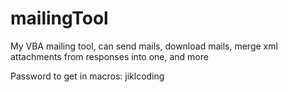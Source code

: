 # mailingTool
My VBA mailing tool, can send mails, download mails, merge xml attachments from responses into one, and more

Password to get in macros: jiklcoding
